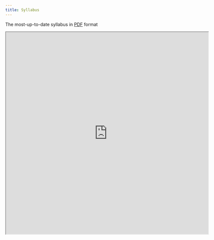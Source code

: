 ```yaml
---
title: Syllabus
---
```


The most-up-to-date syllabus in [PDF](syllabus/Syllabus-CS-770-S20.pdf) format

<iframe src="https://drive.google.com/file/d/1cisHHK4WgiCDegY_jpZc83GwWwezO_eY/preview" width="640" height="640"></iframe>